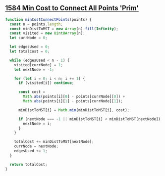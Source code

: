## [1584 Min Cost to Connect All Points 'Prim'](https://leetcode.com/problems/min-cost-to-connect-all-points/description/)

<!-- notecardId: 1753184077448 -->

```js
function minCostConnectPoints(points) {
  const n = points.length;
  const minDistToMST = new Array(n).fill(Infinity);
  const visited = new Uint8Array(n);
  let currNode = 0;

  let edgesUsed = 0;
  let totalCost = 0;

  while (edgesUsed < n - 1) {
    visited[currNode] = 1;
    let nextNode = -1;

    for (let i = 0; i < n; i += 1) {
      if (visited[i]) continue;

      const cost =
        Math.abs(points[i][0] - points[currNode][0]) +
        Math.abs(points[i][1] - points[currNode][1]);

      minDistToMST[i] = Math.min(minDistToMST[i], cost);

      if (nextNode === -1 || minDistToMST[i] < minDistToMST[nextNode]) {
        nextNode = i;
      }
    }

    totalCost += minDistToMST[nextNode];
    currNode = nextNode;
    edgesUsed += 1;
  }

  return totalCost;
}
```
